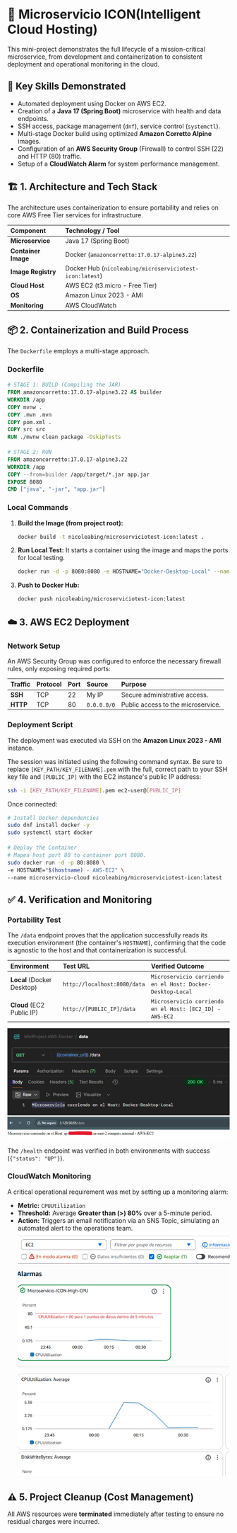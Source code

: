 # 🚀 Microservicio ICON(Intelligent Cloud Hosting)

This mini-project demonstrates the full lifecycle of a mission-critical microservice, from development and containerization to consistent deployment and operational monitoring in the cloud.

## 🎯 Key Skills Demonstrated

- Automated deployment using Docker on AWS EC2.
- Creation of a **Java 17 (Spring Boot)** microservice with health and data endpoints. 
- SSH access, package management (`dnf`), service control (`systemctl`). 
- Multi-stage Docker build using optimized **Amazon Corretto Alpine** images. 
- Configuration of an **AWS Security Group** (Firewall) to control SSH (22) and HTTP (80) traffic. 
- Setup of a **CloudWatch Alarm** for system performance management.

## 🏗️ 1. Architecture and Tech Stack

The architecture uses containerization to ensure portability and relies on core AWS Free Tier services for infrastructure.

| Component | Technology / Tool |
| :--- | :--- |
| **Microservice** | Java 17 (Spring Boot) |
| **Container Image**| Docker (`amazoncorretto:17.0.17-alpine3.22`) |
| **Image Registry** | Docker Hub (`nicoleabing/microserviciotest-icon:latest`) |
| **Cloud Host** | AWS EC2 (t3.micro - Free Tier) |
| **OS** | Amazon Linux 2023 - AMI |
| **Monitoring** | AWS CloudWatch |

## 📦 2. Containerization and Build Process

The `Dockerfile` employs a multi-stage approach.

### Dockerfile

```dockerfile
# STAGE 1: BUILD (Compiling the JAR)
FROM amazoncorretto:17.0.17-alpine3.22 AS builder 
WORKDIR /app
COPY mvnw .
COPY .mvn .mvn
COPY pom.xml .
COPY src src
RUN ./mvnw clean package -DskipTests

# STAGE 2: RUN 
FROM amazoncorretto:17.0.17-alpine3.22 
WORKDIR /app
COPY --from=builder /app/target/*.jar app.jar
EXPOSE 8080
CMD ["java", "-jar", "app.jar"]
```
### Local Commands
1.  **Build the Image (from project root):**
    ```bash
    docker build -t nicoleabing/microserviciotest-icon:latest .
    ```
2.  **Run Local Test:**
   It starts a container using the image and maps the ports for local testing.
    ```bash
    docker run -d -p 8080:8080 -e HOSTNAME="Docker-Desktop-Local" --name microservicio-test nicoleabing/microserviciotest-icon:latest
    ```
4.  **Push to Docker Hub:**
    ```bash
    docker push nicoleabing/microserviciotest-icon:latest
    ```

## ☁️ 3. AWS EC2 Deployment 

### Network Setup

An AWS Security Group was configured to enforce the necessary firewall rules, only exposing required ports:

| Traffic | Protocol | Port | Source | Purpose |
| :--- | :--- | :--- | :--- | :--- |
| **SSH** | TCP | 22 | My IP | Secure administrative access. |
| **HTTP** | TCP | 80 | `0.0.0.0/0` | Public access to the microservice. |

### Deployment Script

The deployment was executed via SSH on the **Amazon Linux 2023 - AMI** instance.

The session was initiated using the following command syntax. Be sure to replace `[KEY_PATH/KEY_FILENAME].pem` with the full, correct path to your SSH key file and `[PUBLIC_IP]` with the EC2 instance's public IP address:
```bash
ssh -i [KEY_PATH/KEY_FILENAME].pem ec2-user@[PUBLIC_IP]
```

Once connected:

```bash
# Install Docker dependencies
sudo dnf install docker -y
sudo systemctl start docker

# Deploy the Container
# Mapea host port 80 to container port 8080.
sudo docker run -d -p 80:8080 \
-e HOSTNAME="$(hostname) - AWS-EC2" \
--name microservicio-cloud nicoleabing/microserviciotest-icon:latest
```

## ✅ 4. Verification and Monitoring

### Portability Test

The `/data` endpoint proves that the application successfully reads its execution environment (the container's `HOSTNAME`), confirming that the code is agnostic to the host and that containerization is successful.

| Environment | Test URL | Verified Outcome |
| :--- | :--- | :--- |
| **Local** (Docker Desktop) | `http://localhost:8080/data` | `Microservicio corriendo en el Host: Docker-Desktop-Local` |
| **Cloud** (EC2 Public IP) | `http://[PUBLIC_IP]/data` | `Microservicio corriendo en el Host: [EC2_ID] - AWS-EC2` |

![Docker Data Endpoint](https://github.com/Nicole-araya/AWS-Docker-Cloud-Deploy/blob/main/images/docker_desktop.png?raw=true)
![AWS EC2 Data Endpoint](https://github.com/Nicole-araya/AWS-Docker-Cloud-Deploy/blob/main/images/aws_ec2.png?raw=true)

The `/health` endpoint was verified in both environments with success (`{"status": "UP"}`).

### CloudWatch Monitoring

A critical operational requirement was met by setting up a monitoring alarm:

* **Metric:** `CPUUtilization`
* **Threshold:** Average **Greater than (>) 80%** over a 5-minute period.
* **Action:** Triggers an email notification via an SNS Topic, simulating an automated alert to the operations team.
![CloudWatch_Metrics](https://github.com/Nicole-araya/AWS-Docker-Cloud-Deploy/blob/main/images/alarm_metrics.png?raw=true)

## ⚠️ 5. Project Cleanup (Cost Management)

All AWS resources were **terminated** immediately after testing to ensure no residual charges were incurred.
